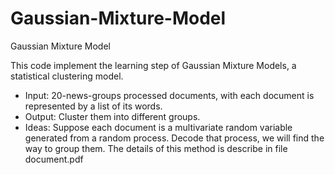 # Gaussian-Mixture-Model
Gaussian Mixture Model

This code implement the learning step of Gaussian Mixture Models, a statistical clustering model.
* Input: 20-news-groups processed documents, with each document is represented by a list of its words.
* Output: Cluster them into different groups.
* Ideas: Suppose each document is a multivariate random variable generated from a random process. Decode that process, we will find the way to group them. The details of this method is describe in file document.pdf

